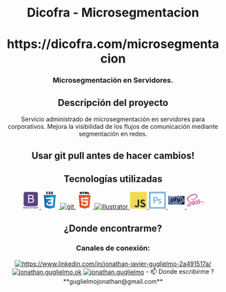 <h1 align="center">Dicofra - Microsegmentacion</h1>

<h1 align="center">https://dicofra.com/microsegmentacion</h1>

<h3 align="center">Microsegmentación en Servidores.</h3>

<h2 align="center">Descripción del proyecto</h2>
<p align="center">Servicio administrado de microsegmentación en servidores para corporativos. Mejora la visibilidad de los flujos de comunicación mediante segmentación en redes.</p>

<h2 align="center">Usar git pull antes de hacer cambios!</h2>

<h2 align="center">Tecnologías utilizadas</h2>
<p align="center"> <a href="https://getbootstrap.com" target="_blank"> <img src="https://raw.githubusercontent.com/devicons/devicon/master/icons/bootstrap/bootstrap-plain-wordmark.svg" alt="bootstrap" width="40" height="40"/> </a> <a href="https://www.w3schools.com/css/" target="_blank"> <img src="https://raw.githubusercontent.com/devicons/devicon/master/icons/css3/css3-original-wordmark.svg" alt="css3" width="40" height="40"/> </a> <a href="https://git-scm.com/" target="_blank"> <img src="https://www.vectorlogo.zone/logos/git-scm/git-scm-icon.svg" alt="git" width="40" height="40"/> </a> <a href="https://www.w3.org/html/" target="_blank"> <img src="https://raw.githubusercontent.com/devicons/devicon/master/icons/html5/html5-original-wordmark.svg" alt="html5" width="40" height="40"/> </a> <a href="https://www.adobe.com/in/products/illustrator.html" target="_blank"> <img src="https://www.vectorlogo.zone/logos/adobe_illustrator/adobe_illustrator-icon.svg" alt="illustrator" width="40" height="40"/> </a> <a href="https://developer.mozilla.org/en-US/docs/Web/JavaScript" target="_blank"> <img src="https://raw.githubusercontent.com/devicons/devicon/master/icons/javascript/javascript-original.svg" alt="javascript" width="40" height="40"/> </a>  <a href="https://www.photoshop.com/en" target="_blank"> <img src="https://raw.githubusercontent.com/devicons/devicon/master/icons/photoshop/photoshop-line.svg" alt="photoshop" width="40" height="40"/> </a> <a href="https://www.php.net" target="_blank"> <img src="https://raw.githubusercontent.com/devicons/devicon/master/icons/php/php-original.svg" alt="php" width="40" height="40"/> </a> <a href="https://sass-lang.com" target="_blank"> <img src="https://raw.githubusercontent.com/devicons/devicon/master/icons/sass/sass-original.svg" alt="sass" width="40" height="40"/> </a> </p>


<h2 align="center">¿Donde encontrarme?</h2>


<h3 align="center">Canales de conexión:</h3>
<p align="center">
<a href="https://linkedin.com/in/https://www.linkedin.com/in/jonathan-javier-guglielmo-2a491517a/" target="blank"><img align="center" src="https://raw.githubusercontent.com/rahuldkjain/github-profile-readme-generator/master/src/images/icons/Social/linked-in-alt.svg" alt="https://www.linkedin.com/in/jonathan-javier-guglielmo-2a491517a/" height="30" width="40" /></a>
<a href="https://fb.com/jonathan.guglielmo.ok" target="blank"><img align="center" src="https://raw.githubusercontent.com/rahuldkjain/github-profile-readme-generator/master/src/images/icons/Social/facebook.svg" alt="jonathan.guglielmo.ok" height="30" width="40" /></a>
<a href="https://instagram.com/jonathan.guglielmo" target="blank"><img align="center" src="https://raw.githubusercontent.com/rahuldkjain/github-profile-readme-generator/master/src/images/icons/Social/instagram.svg" alt="jonathan.guglielmo" height="30" width="40" /></a>
- 📫 Donde escribirme ? **guglielmojonathan@gmail.com**</p>




